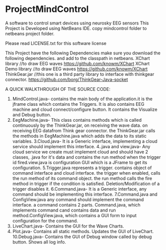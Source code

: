 # ProjectMindControl
A software to control smart devices using neurosky EEG sensors
This Project is Developed using NetBeans IDE.
copy mindcontrol folder to netbeans project folder.
 
Please read LICENSE.txt for this software license

This Project have the following Dependencies
make sure you download the following dependencies. and add to the classpath in netbeans.
XChart library		//to draw EEG waves
https://github.com/knowm/XChart
XChart Demo library	//to draw EEG waves
https://github.com/knowm/XChart
ThinkGear.jar 		//this one is a third party library to interface with thinkgear connector.
https://github.com/borg/ThinkGear-Java-socket

A QUICK WALKTHROUGH OF THE SOURCE CODE:
1. MindControl.java-
contains the main body of the application.it is the jframe class which contains the Triggers.
It is also contains EEG machine and cloud connect/configure button. It contains the Visualize and Debug button.
2. EegMachine.java-
This class contains methods which is called continuously by the ThinkGear.jar, on receiving
the wave data. on receiving EEG datafrom Think gear connector. the ThinkGear.jar calls the methods
in EegMachine.java which adds the data to its static variables.
3.Cloud.java-
It is a Generic interface, implementing a cloud service should implement this interface.
4.<cloudservicename>.java and <cloudservicename>view.java-
Any cloud service we create must implement cloud and should have 2 classes, <cloudservicename>.java for it's data and contains
the run method when the trigger id fired.<cloudservicename>view.java is configuration GUI which is a JFrame to get its configuration.
5.Trigger.java 
represents a trigger. contains object of command interface and cloud interface. the trigger when enabled,
calls the run method of its command object. the run method calls the fire method in trigger if the condition is 
satisfied. Deletion/Modification of a trigger disables it.
6.Command.java-
It is a Generic interface, any command should be implementing this interface.
7.<commandname>Command.java and <commandname>ConfigView.java
any command should implement the command interface. a command contains 2 parts. <commandname>Command.java,
which implements command cand contains data and run method.<commandname>ConfigView.java,
which contains a GUI form to input configuration for the command.
8. LiveChart.java-
Contains the GUI for the Wave Charts.
9. Plot.java-
Contains all static methods. Updates the GUI of LiveChart.
10.Debug.java-
Contains the GUI of Debug window called by debug button. Shows all log info.


